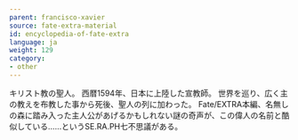```yaml
---
parent: francisco-xavier
source: fate-extra-material
id: encyclopedia-of-fate-extra
language: ja
weight: 129
category:
- other
---
```


キリスト教の聖人。
西暦1594年、日本に上陸した宣教師。
世界を巡り、広く主の教えを布教した事から死後、聖人の列に加わった。
Fate/EXTRA本編、名無しの森に踏み入った主人公があげるかもしれない謎の奇声が、この偉人の名前と酷似している……というSE.RA.PH七不思議がある。
